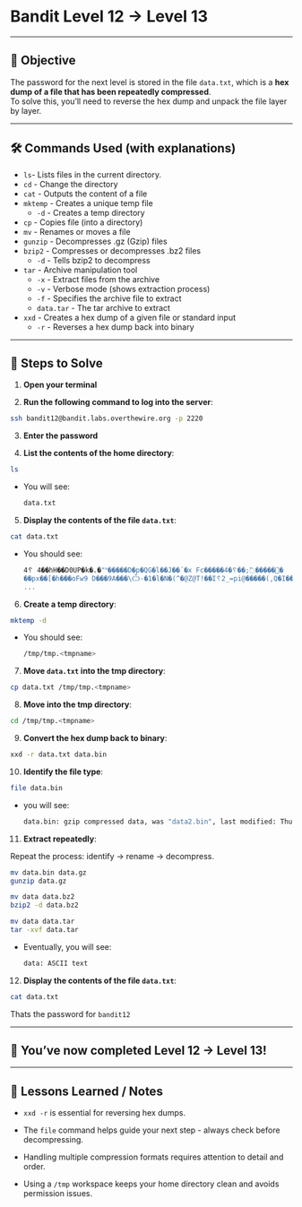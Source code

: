 # Bandit Level 12 → Level 13

---

## 🎯 Objective

The password for the next level is stored in the file `data.txt`, which is a **hex dump of a file that has been repeatedly compressed**.  
To solve this, you’ll need to reverse the hex dump and unpack the file layer by layer.

---


## 🛠️ Commands Used (with explanations)

- `ls`- Lists files in the current directory.
- `cd` - Change the directory
- `cat` - Outputs the content of a file
- `mktemp` - Creates a unique temp file
  - `-d` - Creates a temp directory
- `cp` - Copies file (into a directory)
- `mv` -  Renames or moves a file
- `gunzip` - Decompresses .gz (Gzip) files
- `bzip2` - Compresses or decompresses .bz2 files
  - `-d` - Tells bzip2 to decompress 
- `tar` - Archive manipulation tool
  - `-x` - Extract files from the archive
  - `-v` - Verbose mode (shows extraction process)
  - `-f` - Specifies the archive file to extract
  - `data.tar` - The tar archive to extract
- `xxd` - Creates a hex dump of a given file or standard input
  - `-r` - Reverses a hex dump back into binary




---

## 🚀 Steps to Solve
1. **Open your terminal**

2. **Run the following command to log into the server**:

```bash
ssh bandit12@bandit.labs.overthewire.org -p 2220
```

3. **Enter the password**

4. **List the contents of the home directory**:
```bash
ls
```
  - You will see:
    ```bash
    data.txt
    ```


5. **Display the contents of the file `data.txt`**:
```bash
cat data.txt
```
- You should see:
  ```bash
  4␦ 4��hH��D0UP�k�.�"˟�����D�p�QG�l��J��΄�x Fc�����޺�����߰;��␦�4�
  ��px��[�h���oFw9 D���9A���\Ѽ-�1�l�N�(^�@Z@T!��I␦2_=pi@�����(,Q�I��/bݐ'�y��R�E
  ...
  ```

6. **Create a temp directory**:
```bash
mktemp -d
```
  - You should see:
    ```bash
    /tmp/tmp.<tmpname>
    ```

7. **Move `data.txt` into the tmp directory**:
```bash
cp data.txt /tmp/tmp.<tmpname>
```

8. **Move into the tmp directory**:
```bash
cd /tmp/tmp.<tmpname>
```

9. **Convert the hex dump back to binary**:
```bash
xxd -r data.txt data.bin
```

10. **Identify the file type**:
```bash
file data.bin
```
  - you will see:
    ```bash
    data.bin: gzip compressed data, was "data2.bin", last modified: Thu Apr 10 14:22:57 2025, max compression, from Unix, original size modulo 2^32 585
    ```
    
11. **Extract repeatedly**:
    
Repeat the process: identify → rename → decompress.
```bash
mv data.bin data.gz
gunzip data.gz
```
```bash
mv data data.bz2
bzip2 -d data.bz2
```
```bash
mv data data.tar
tar -xvf data.tar
```
  - Eventually, you will see:
    ```bash
    data: ASCII text
    ```

12. **Display the contents of the file `data.txt`**:
```bash
cat data.txt
```

Thats the password for `bandit12`

---

## 🎉 You’ve now completed Level 12 → Level 13!


---

## 🧠 Lessons Learned / Notes
- `xxd -r` is essential for reversing hex dumps.

- The `file` command helps guide your next step - always check before decompressing.

- Handling multiple compression formats requires attention to detail and order.

- Using a `/tmp` workspace keeps your home directory clean and avoids permission issues.
